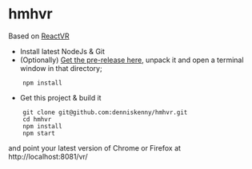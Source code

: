 # hmhvr

Based on [ReactVR](https://github.com/facebook/react-vr)

* Install latest NodeJs & Git
* (Optionally) [Get the pre-release here](https://s3.amazonaws.com/static.oculus.com/reactvr/React_VR_Prerelease.zip), unpack it and open a terminal window in that directory;
~~~~ 
	npm install
~~~~ 

* Get this project & build it

~~~~ 
	git clone git@github.com:denniskenny/hmhvr.git 
	cd hmhvr
	npm install
	npm start
~~~~ 

and point your latest version of Chrome or Firefox at http://localhost:8081/vr/
